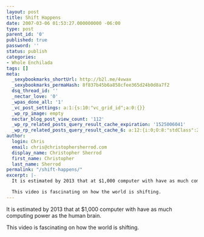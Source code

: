 ```yaml
---
layout: post
title: Shift Happens
date: 2007-03-06 01:53:27.000000000 -06:00
type: post
parent_id: '0'
published: true
password: ''
status: publish
categories:
- Whole Enchilada
tags: []
meta:
  _sexybookmarks_shortUrl: http://b2l.me/4vwax
  _sexybookmarks_permaHash: 8f837b45b6a858cfee365d24b0d8a7f2
  dsq_thread_id: ''
  _nectar_love: '0'
  _wpas_done_all: '1'
  _vc_post_settings: a:1:{s:10:"vc_grid_id";a:0:{}}
  _wp_rp_image: empty
  nectar_blog_post_view_count: '112'
  _wp_rp_related_posts_query_result_cache_expiration: '1525006041'
  _wp_rp_related_posts_query_result_cache_6: a:12:{i:0;O:8:"stdClass":2:{s:7:"post_id";s:4:"6806";s:5:"score";s:18:"16.190524331317885";}i:1;O:8:"stdClass":2:{s:7:"post_id";s:3:"354";s:5:"score";s:17:"12.97164850644968";}i:2;O:8:"stdClass":2:{s:7:"post_id";s:4:"1681";s:5:"score";s:18:"12.189618070631786";}i:3;O:8:"stdClass":2:{s:7:"post_id";s:3:"416";s:5:"score";s:18:"12.189618070631786";}i:4;O:8:"stdClass":2:{s:7:"post_id";s:3:"431";s:5:"score";s:17:"12.03164124795821";}i:5;O:8:"stdClass":2:{s:7:"post_id";s:4:"2991";s:5:"score";s:18:"11.782059702383707";}i:6;O:8:"stdClass":2:{s:7:"post_id";s:3:"649";s:5:"score";s:18:"11.782059702383707";}i:7;O:8:"stdClass":2:{s:7:"post_id";s:3:"794";s:5:"score";s:18:"11.552710608366782";}i:8;O:8:"stdClass":2:{s:7:"post_id";s:3:"699";s:5:"score";s:18:"11.552710608366782";}i:9;O:8:"stdClass":2:{s:7:"post_id";s:3:"719";s:5:"score";s:18:"11.394733785693207";}i:10;O:8:"stdClass":2:{s:7:"post_id";s:3:"291";s:5:"score";s:18:"11.394733785693207";}i:11;O:8:"stdClass":2:{s:7:"post_id";s:4:"4491";s:5:"score";s:16:"8.99589981012423";}}
author:
  login: Chris
  email: chris@christophersherrod.com
  display_name: Christopher Sherrod
  first_name: Christopher
  last_name: Sherrod
permalink: "/shift-happens/"
excerpt: |-
  It is estimated by 2013 that at $1,000 computer with have as much computing power as the human brain.

  This video is fascinating on how the world is shifting.
---
```

<p>It is estimated by 2013 that at $1,000 computer with have as much computing power as the human brain.</p>
<p>This video is fascinating on how the world is shifting.</p>
<p><object width="425" height="350"><param name="movie" value="http://www.youtube.com/v/ljbI-363A2Q" /><param name="wmode" value="transparent" /><embed src="http://www.youtube.com/v/ljbI-363A2Q" type="application/x-shockwave-flash" wmode="transparent" width="425" height="350" /></object></p>
